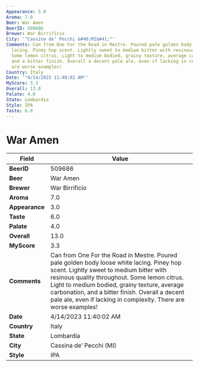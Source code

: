 ```yaml
---
Appearance: 3.0
Aroma: 7.0
Beer: War Amen
BeerID: 509686
Brewer: War Birrificio
City: '"Cassina de’ Pecchi &#40;MI&#41;"'
Comments: Can from One For the Road in Mestre. Poured pale golden body loose white
  lacing. Piney hop scent. Lightly sweet to medium bitter with resinous quality throughout.
  Some lemon citrus. Light to medium bodied, grainy texture, average carbonation,
  and a bitter finish. Overall a decent pale ale, even if lacking in complexity. There
  are worse examples!
Country: Italy
Date: '"4/14/2023 11:40:02 AM"'
MyScore: 3.3
Overall: 13.0
Palate: 4.0
State: Lombardia
Style: IPA
Taste: 6.0
---
```


# War Amen

| Field         | Value |
|---------------|-------|
| **BeerID** | 509686 |
| **Beer** | War Amen |
| **Brewer** | War Birrificio |
| **Aroma** | 7.0 |
| **Appearance** | 3.0 |
| **Taste** | 6.0 |
| **Palate** | 4.0 |
| **Overall** | 13.0 |
| **MyScore** | 3.3 |
| **Comments** | Can from One For the Road in Mestre. Poured pale golden body loose white lacing. Piney hop scent. Lightly sweet to medium bitter with resinous quality throughout. Some lemon citrus. Light to medium bodied, grainy texture, average carbonation, and a bitter finish. Overall a decent pale ale, even if lacking in complexity. There are worse examples! |
| **Date** | 4/14/2023 11:40:02 AM |
| **Country** | Italy |
| **State** | Lombardia |
| **City** | Cassina de’ Pecchi &#40;MI&#41; |
| **Style** | IPA |
